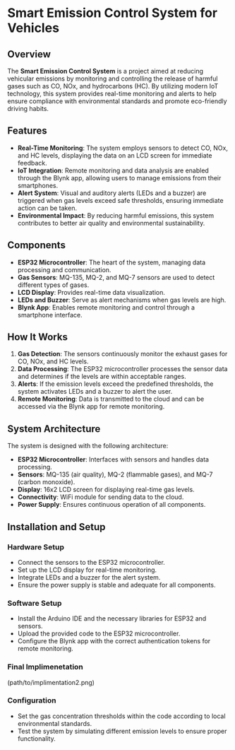 
# Smart Emission Control System for Vehicles

## Overview
The **Smart Emission Control System** is a project aimed at reducing vehicular emissions by monitoring and controlling the release of harmful gases such as CO, NOx, and hydrocarbons (HC). By utilizing modern IoT technology, this system provides real-time monitoring and alerts to help ensure compliance with environmental standards and promote eco-friendly driving habits.

## Features
- **Real-Time Monitoring**: The system employs sensors to detect CO, NOx, and HC levels, displaying the data on an LCD screen for immediate feedback.
- **IoT Integration**: Remote monitoring and data analysis are enabled through the Blynk app, allowing users to manage emissions from their smartphones.
- **Alert System**: Visual and auditory alerts (LEDs and a buzzer) are triggered when gas levels exceed safe thresholds, ensuring immediate action can be taken.
- **Environmental Impact**: By reducing harmful emissions, this system contributes to better air quality and environmental sustainability.

## Components
- **ESP32 Microcontroller**: The heart of the system, managing data processing and communication.
- **Gas Sensors**: MQ-135, MQ-2, and MQ-7 sensors are used to detect different types of gases.
- **LCD Display**: Provides real-time data visualization.
- **LEDs and Buzzer**: Serve as alert mechanisms when gas levels are high.
- **Blynk App**: Enables remote monitoring and control through a smartphone interface.

## How It Works
1. **Gas Detection**: The sensors continuously monitor the exhaust gases for CO, NOx, and HC levels.
2. **Data Processing**: The ESP32 microcontroller processes the sensor data and determines if the levels are within acceptable ranges.
3. **Alerts**: If the emission levels exceed the predefined thresholds, the system activates LEDs and a buzzer to alert the user.
4. **Remote Monitoring**: Data is transmitted to the cloud and can be accessed via the Blynk app for remote monitoring.

## System Architecture
The system is designed with the following architecture:
- **ESP32 Microcontroller**: Interfaces with sensors and handles data processing.
- **Sensors**: MQ-135 (air quality), MQ-2 (flammable gases), and MQ-7 (carbon monoxide).
- **Display**: 16x2 LCD screen for displaying real-time gas levels.
- **Connectivity**: WiFi module for sending data to the cloud.
- **Power Supply**: Ensures continuous operation of all components.

## Installation and Setup

### Hardware Setup
- Connect the sensors to the ESP32 microcontroller.
- Set up the LCD display for real-time monitoring.
- Integrate LEDs and a buzzer for the alert system.
- Ensure the power supply is stable and adequate for all components.

### Software Setup
- Install the Arduino IDE and the necessary libraries for ESP32 and sensors.
- Upload the provided code to the ESP32 microcontroller.
- Configure the Blynk app with the correct authentication tokens for remote monitoring.

### Final Implimenetation
(path/to/implimentation2.png)

### Configuration
- Set the gas concentration thresholds within the code according to local environmental standards.
- Test the system by simulating different emission levels to ensure proper functionality.




